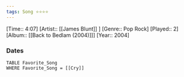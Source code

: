 ```yaml
---
tags: Song ⭐⭐⭐⭐ 
---
```

[Time:: 4:07]
[Artist:: [[James Blunt]] ]
[Genre:: Pop Rock]
[Played:: 2]
[Album:: [[Back to Bedlam (2004)]]]
[Year:: 2004]
### Dates
````dataview
TABLE Favorite_Song
WHERE Favorite_Song = [[Cry]]
````